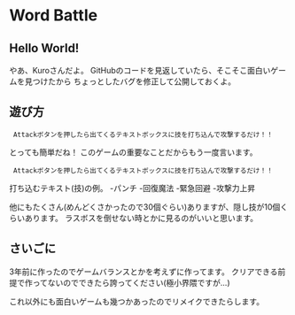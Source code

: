 # Word Battle

## Hello World!
やあ、Kuroさんだよ。
GitHubのコードを見返していたら、そこそこ面白いゲームを見つけたから
ちょっとしたバグを修正して公開しておくよ。

## 遊び方
```
 Attackボタンを押したら出てくるテキストボックスに技を打ち込んで攻撃するだけ！！
```
とっても簡単だね！
このゲームの重要なことだからもう一度言います。
```
 Attackボタンを押したら出てくるテキストボックスに技を打ち込んで攻撃するだけ！！
```

打ち込むテキスト(技)の例。
-パンチ
-回復魔法
-緊急回避
-攻撃力上昇

他にもたくさん(めんどくさかったので30個ぐらい)ありますが、隠し技が10個くらいあります。
ラスボスを倒せない時とかに見るのがいいと思います。

## さいごに
3年前に作ったのでゲームバランスとかを考えずに作ってます。
クリアできる前提で作ってないのでできたら誇ってください(極小界隈ですが...)

これ以外にも面白いゲームも幾つかあったのでリメイクできたらします。
